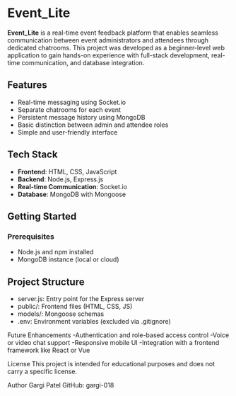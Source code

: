 # Event_Lite

**Event_Lite** is a real-time event feedback platform that enables seamless communication between event administrators and attendees through dedicated chatrooms. 
This project was developed as a beginner-level web application to gain hands-on experience with full-stack development, real-time communication, and database integration.

## Features

- Real-time messaging using Socket.io
- Separate chatrooms for each event
- Persistent message history using MongoDB
- Basic distinction between admin and attendee roles
- Simple and user-friendly interface

## Tech Stack

- **Frontend**: HTML, CSS, JavaScript
- **Backend**: Node.js, Express.js
- **Real-time Communication**: Socket.io
- **Database**: MongoDB with Mongoose

## Getting Started

### Prerequisites

- Node.js and npm installed
- MongoDB instance (local or cloud)

## Project Structure
- server.js: Entry point for the Express server
- public/: Frontend files (HTML, CSS, JS)
- models/: Mongoose schemas
- .env: Environment variables (excluded via .gitignore)

Future Enhancements
-Authentication and role-based access control
-Voice or video chat support
-Responsive mobile UI
-Integration with a frontend framework like React or Vue

License
This project is intended for educational purposes and does not carry a specific license.

Author
Gargi Patel
GitHub: gargi-018
